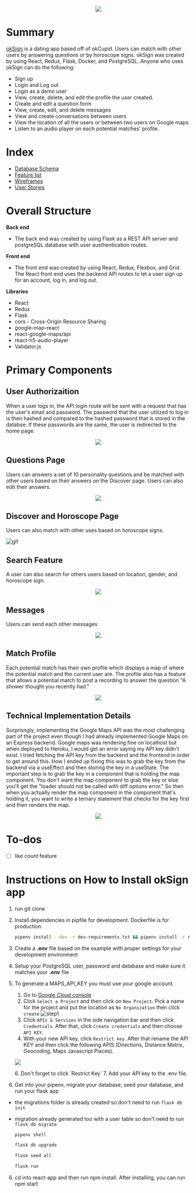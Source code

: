 <p align="center" width="80%">
  <img src="https://res.cloudinary.com/mabmab/image/upload/v1640812067/okSign/Screen_Shot_2021-12-29_at_1.07.40_PM_gknpnx.png"/>
</p>

# Summary
[okSign](https://oksign-kelseysry.herokuapp.com/login) is a dating app based off of okCupid. Users can match with other users by answering questions or by horoscope signs. okSign was created by using React, Redux, Flask, Docker, and PostgreSQL. Anyone who uses okSign can do the following:

- Sign up
- Login and Log out
- Login as a demo user
- View, create, delete, and edit the profile the user created.
- Create and edit a question form
- View, create, edit, and delete messages
- View and create conversations between users
- View the location of all the users or between two users on Google maps
- Listen to an audio player on each potential matches' profile.

# Index
- [Database Schema](https://github.com/kelseysry/okSign/wiki/Database-Schema)
- [Feature list](https://github.com/kelseysry/okSign/wiki/Feature-List)
- [Wireframes](https://github.com/kelseysry/okSign/wiki/Wireframe)
- [User Stories](https://github.com/kelseysry/okSign/wiki/User-Stories)

# Overall Structure

**Back end**
- The back end was created by using Flask as a REST API server and postgreSQL database with user austhentication routes.

**Front end**
- The front end was created by using React, Redux, Flexbox, and Grid. The React front end uses the backend API routes to let a user sign up for an account, log in, and log out.

**Libraries**
- React
- Redux
- Flask
- cors - Cross-Origin Resource Sharing
- google-map-react
- react-google-maps/api
- react-h5-audio-player
- Validator.js


# Primary Components

## User Authorizaition

When a user logs in, the API login route will be sent with a request that has the user's email and password. The password that the user utilized to log in is then hashed and compared to the hashed password that is stored in the databse. If these passwords are the same, the user is redirected to the home page.

  <p align="center" width="50%">
  <img src="https://res.cloudinary.com/mabmab/image/upload/v1643597151/okSign/Screen_Shot_2022-01-30_at_6.45.23_PM_f9ssub.png"/>
  </p>

## Questions Page
 Users can answers a set of 10 personality questions and be matched with other users based on their answers on the Discover page. Users can also edit their answers.

<p align="center" width="80%">
  <img src="https://res.cloudinary.com/mabmab/image/upload/v1643597213/okSign/Screen_Shot_2022-01-30_at_6.46.43_PM_j1rncs.png"/>
</p>

## Discover and Horoscope Page
Users can also match with other uses based on horoscope signs.

![gif](/gifs/okSignGif3.gif)

## Search Feature
 A user can also search for others users based on location, gender, and horoscope sign.
 <p align="center" width="80%">
  <img src="https://res.cloudinary.com/mabmab/image/upload/v1643597573/okSign/Screen_Shot_2022-01-30_at_6.48.54_PM_v51gt9.png"/>
</p>

 ## Messages
 Users can send each other messages
  <p align="center" width="50%">
  <img src="https://res.cloudinary.com/mabmab/image/upload/v1643597578/okSign/Screen_Shot_2022-01-30_at_6.49.47_PM_rwxwdn.png"/>
  </p>

 ## Match Profile
 Each potential match has their own profile which displays a map of where the potential match and the current user are. The profile also has a feature that allows a potential match to post a recording to answer the question "A shower thought you recently had."
  <p align="center" width="50%">
  <img src="https://res.cloudinary.com/mabmab/image/upload/v1643597581/okSign/Screen_Shot_2022-01-30_at_6.50.18_PM_mgrsro.png"/>
  </p>

## Technical Implementation Details
Surprisngly, implementing the Google Maps API was the most challenging part of the project even though I had already implemented Google Maps on an Express backend. Google maps was rendering fine on localhost but when deployed to Heroku, I would get an error saying my API key didn't exist. I tried fetching the API key from the backend and the frontend in order to get around this. How I ended up fixing this was to grab the key from the backend via a useEffect and then storing the key in a useState. The important step is to grab the key in a component that is holding the map component. You don't want the map component to grab the key or else you'll get the "loader should not be called with diff options error." So then when you actually render the map component in the component that's holding it, you want to write a ternary statement that checks for the key first and then renders the map.
  <p align="center" width="50%">
  <img src="https://res.cloudinary.com/mabmab/image/upload/v1640762015/okSign/Screen_Shot_2021-12-28_at_11.13.29_PM_cwo6yg.png"/>
  </p>

# To-dos
- [ ] like count feature

# Instructions on How to Install okSign app
1. run git clone
2. Install dependencies in pipfile for development. Dockerfile is for production.

      ```bash
      pipenv install --dev -r dev-requirements.txt && pipenv install -r requirements.txt
      ```
3. Create a **.env** file based on the example with proper settings for your
   development environment
4. Setup your PostgreSQL user, password and database and make sure it matches your **.env** file
5. To generate a MAPS_API_KEY you must use your google account.
    1. Go to [Google Cloud console](https://console.cloud.google.com/)
    2. Click `Select a Project` and then click on `New Project`. Pick a name for the project and put the location as `No Organization` then click `create`
    ![step1](https://res.cloudinary.com/mabmab/image/upload/v1636849102/khmer_food/step1_ggni4z.png)
    3. Click `APIs & Services` in the side navigation bar and then click `Credentials`. After that, click `Create credentials` and then choose `API KEY`.
    4. With your new API key, click `Restrict key`. After that rename the API KEY and then click the following APIS (Directions, Distance Matrix, Geocoding, Maps Javascript Places).
       <p align="center" width="50%">
      <img src="https://res.cloudinary.com/mabmab/image/upload/v1640762537/okSign/Screen_Shot_2021-12-28_at_11.22.08_PM_hokvpc.png"/>
      </p>
    6.  Don't forget to click `Restrict Key`
    7.  Add your API key to the .env file.
6. Get into your pipenv, migrate your database, seed your database, and run your flask app
- the migrations folder is already created so don't need to run `flask db init`
- migration already generated too with a user table so don't need to run `flask db migrate`

   ```bash
   pipenv shell
   ```

   ```bash
   flask db upgrade
   ```

   ```bash
   flask seed all
   ```

   ```bash
   flask run
   ```

6. cd into react-app and then run npm install. After installing, you can run npm start
